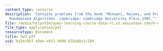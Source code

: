 ```yaml
---
content_type: resource
description: 'Contains problems from the book "Motwani, Rajeez, and Prabhakar Raghavan.
  Randomized Algorithms. Cambridge: Cambridge University Press,1995."'
file: /media/https%3A/open-learning-course-data-rc.s3.amazonaws.com/6-856j-randomized-algorithms-fall-2002/6d34c95fe9eae913989b678a98a1c184_hw3.pdf
file_type: application/pdf
resourcetype: Document
title: hw3.pdf
uid: 6d34c95f-e9ea-e913-989b-678a98a1c184
---
```

